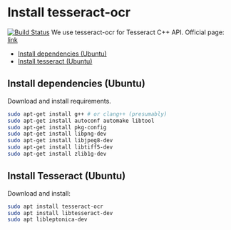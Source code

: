 # Install tesseract-ocr
[![Build Status](https://travis-ci.org/davidvelascogarcia/tesseractOCR.svg?branch=master)](https://travis-ci.org/davidvelascogarcia/tesseractOCR)
We use tesseract-ocr for Tesseract C++ API. Official page: [link](https://github.com/tesseract-ocr/tesseract)

- [Install dependencies (Ubuntu)](#install-dependencies-ubuntu)
- [Install tesseract (Ubuntu)](#install-tesseract-ubuntu)


## Install dependencies (Ubuntu)

Download and install requirements.

```bash
sudo apt-get install g++ # or clang++ (presumably)
sudo apt-get install autoconf automake libtool
sudo apt-get install pkg-config
sudo apt-get install libpng-dev
sudo apt-get install libjpeg8-dev
sudo apt-get install libtiff5-dev
sudo apt-get install zlib1g-dev
```

## Install Tesseract (Ubuntu)

Download and install:

```bash
sudo apt install tesseract-ocr
sudo apt install libtesseract-dev
sudo apt libleptonica-dev
```


